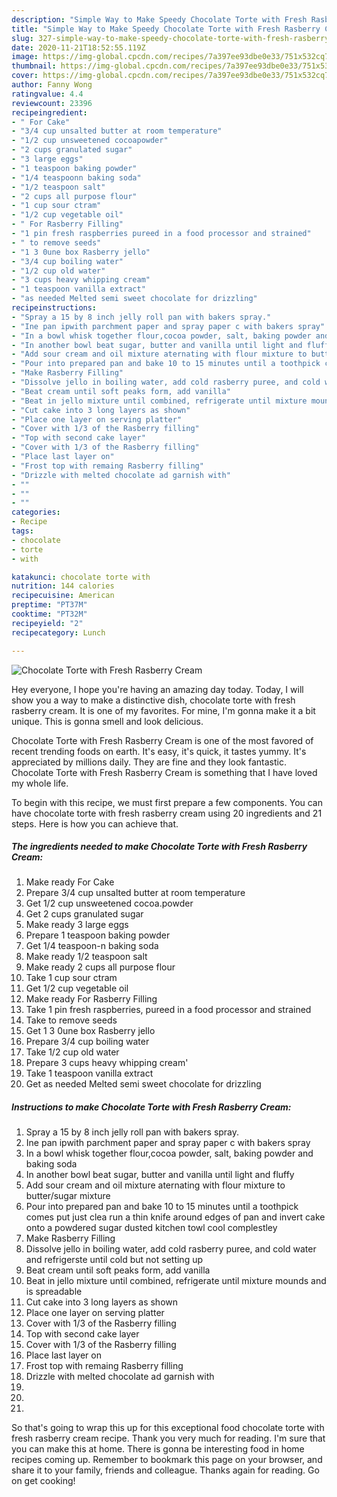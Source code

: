 ```yaml
---
description: "Simple Way to Make Speedy Chocolate Torte with Fresh Rasberry Cream"
title: "Simple Way to Make Speedy Chocolate Torte with Fresh Rasberry Cream"
slug: 327-simple-way-to-make-speedy-chocolate-torte-with-fresh-rasberry-cream
date: 2020-11-21T18:52:55.119Z
image: https://img-global.cpcdn.com/recipes/7a397ee93dbe0e33/751x532cq70/chocolate-torte-with-fresh-rasberry-cream-recipe-main-photo.jpg
thumbnail: https://img-global.cpcdn.com/recipes/7a397ee93dbe0e33/751x532cq70/chocolate-torte-with-fresh-rasberry-cream-recipe-main-photo.jpg
cover: https://img-global.cpcdn.com/recipes/7a397ee93dbe0e33/751x532cq70/chocolate-torte-with-fresh-rasberry-cream-recipe-main-photo.jpg
author: Fanny Wong
ratingvalue: 4.4
reviewcount: 23396
recipeingredient:
- " For Cake"
- "3/4 cup unsalted butter at room temperature"
- "1/2 cup unsweetened cocoapowder"
- "2 cups granulated sugar"
- "3 large eggs"
- "1 teaspoon baking powder"
- "1/4 teaspoonn baking soda"
- "1/2 teaspoon salt"
- "2 cups all purpose flour"
- "1 cup sour ctram"
- "1/2 cup vegetable oil"
- " For Rasberry Filling"
- "1 pin fresh raspberries pureed in a food processor and strained"
- " to remove seeds"
- "1 3 0une box Rasberry jello"
- "3/4 cup boiling water"
- "1/2 cup old water"
- "3 cups heavy whipping cream"
- "1 teaspoon vanilla extract"
- "as needed Melted semi sweet chocolate for drizzling"
recipeinstructions:
- "Spray a 15 by 8 inch jelly roll pan with bakers spray."
- "Ine pan ipwith parchment paper and spray paper c with bakers spray"
- "In a bowl whisk together flour,cocoa powder, salt, baking powder and baking soda"
- "In another bowl beat sugar, butter and vanilla until light and fluffy"
- "Add sour cream and oil mixture aternating with flour mixture to butter/sugar mixture"
- "Pour into prepared pan and bake 10 to 15 minutes until a toothpick comes put just clea run a thin knife around edges of pan and invert cake onto a powdered sugar dusted kitchen towl cool complestley"
- "Make Rasberry Filling"
- "Dissolve jello in boiling water, add cold rasberry puree, and cold water and refrigerste until cold but not setting up"
- "Beat cream until soft peaks form, add vanilla"
- "Beat in jello mixture until combined, refrigerate until mixture mounds and is spreadable"
- "Cut cake into 3 long layers as shown"
- "Place one layer on serving platter"
- "Cover with 1/3 of the Rasberry filling"
- "Top with second cake layer"
- "Cover with 1/3 of the Rasberry filling"
- "Place last layer on"
- "Frost top with remaing Rasberry filling"
- "Drizzle with melted chocolate ad garnish with"
- ""
- ""
- ""
categories:
- Recipe
tags:
- chocolate
- torte
- with

katakunci: chocolate torte with 
nutrition: 144 calories
recipecuisine: American
preptime: "PT37M"
cooktime: "PT32M"
recipeyield: "2"
recipecategory: Lunch

---
```



![Chocolate Torte with Fresh Rasberry Cream](https://img-global.cpcdn.com/recipes/7a397ee93dbe0e33/751x532cq70/chocolate-torte-with-fresh-rasberry-cream-recipe-main-photo.jpg)

Hey everyone, I hope you're having an amazing day today. Today, I will show you a way to make a distinctive dish, chocolate torte with fresh rasberry cream. It is one of my favorites. For mine, I'm gonna make it a bit unique. This is gonna smell and look delicious.

Chocolate Torte with Fresh Rasberry Cream is one of the most favored of recent trending foods on earth. It's easy, it's quick, it tastes yummy. It's appreciated by millions daily. They are fine and they look fantastic. Chocolate Torte with Fresh Rasberry Cream is something that I have loved my whole life.




To begin with this recipe, we must first prepare a few components. You can have chocolate torte with fresh rasberry cream using 20 ingredients and 21 steps. Here is how you can achieve that.

<!--inarticleads1-->

##### The ingredients needed to make Chocolate Torte with Fresh Rasberry Cream:

1. Make ready  For Cake
1. Prepare 3/4 cup unsalted butter at room temperature
1. Get 1/2 cup unsweetened cocoa.powder
1. Get 2 cups granulated sugar
1. Make ready 3 large eggs
1. Prepare 1 teaspoon baking powder
1. Get 1/4 teaspoon-n baking soda
1. Make ready 1/2 teaspoon salt
1. Make ready 2 cups all purpose flour
1. Take 1 cup sour ctram
1. Get 1/2 cup vegetable oil
1. Make ready  For Rasberry Filling
1. Take 1 pin fresh raspberries, pureed in a food processor and strained
1. Take  to remove seeds
1. Get 1 3 0une box Rasberry jello
1. Prepare 3/4 cup boiling water
1. Take 1/2 cup old water
1. Prepare 3 cups heavy whipping cream&#39;
1. Take 1 teaspoon vanilla extract
1. Get as needed Melted semi sweet chocolate for drizzling




<!--inarticleads2-->

##### Instructions to make Chocolate Torte with Fresh Rasberry Cream:

1. Spray a 15 by 8 inch jelly roll pan with bakers spray.
1. Ine pan ipwith parchment paper and spray paper c with bakers spray
1. In a bowl whisk together flour,cocoa powder, salt, baking powder and baking soda
1. In another bowl beat sugar, butter and vanilla until light and fluffy
1. Add sour cream and oil mixture aternating with flour mixture to butter/sugar mixture
1. Pour into prepared pan and bake 10 to 15 minutes until a toothpick comes put just clea run a thin knife around edges of pan and invert cake onto a powdered sugar dusted kitchen towl cool complestley
1. Make Rasberry Filling
1. Dissolve jello in boiling water, add cold rasberry puree, and cold water and refrigerste until cold but not setting up
1. Beat cream until soft peaks form, add vanilla
1. Beat in jello mixture until combined, refrigerate until mixture mounds and is spreadable
1. Cut cake into 3 long layers as shown
1. Place one layer on serving platter
1. Cover with 1/3 of the Rasberry filling
1. Top with second cake layer
1. Cover with 1/3 of the Rasberry filling
1. Place last layer on
1. Frost top with remaing Rasberry filling
1. Drizzle with melted chocolate ad garnish with
1. 
1. 
1. 




So that's going to wrap this up for this exceptional food chocolate torte with fresh rasberry cream recipe. Thank you very much for reading. I'm sure that you can make this at home. There is gonna be interesting food in home recipes coming up. Remember to bookmark this page on your browser, and share it to your family, friends and colleague. Thanks again for reading. Go on get cooking!
